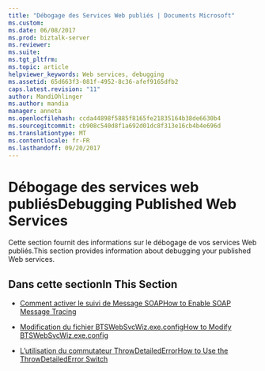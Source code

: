 ```yaml
---
title: "Débogage des Services Web publiés | Documents Microsoft"
ms.custom: 
ms.date: 06/08/2017
ms.prod: biztalk-server
ms.reviewer: 
ms.suite: 
ms.tgt_pltfrm: 
ms.topic: article
helpviewer_keywords: Web services, debugging
ms.assetid: 65d663f3-081f-4952-8c36-afef9165dfb2
caps.latest.revision: "11"
author: MandiOhlinger
ms.author: mandia
manager: anneta
ms.openlocfilehash: ccda44898f5885f8165fe21835164b38de6630b4
ms.sourcegitcommit: cb908c540d8f1a692d01dc8f313e16cb4b4e696d
ms.translationtype: MT
ms.contentlocale: fr-FR
ms.lasthandoff: 09/20/2017
---
```

# <a name="debugging-published-web-services"></a><span data-ttu-id="c9313-102">Débogage des services web publiés</span><span class="sxs-lookup"><span data-stu-id="c9313-102">Debugging Published Web Services</span></span>
<span data-ttu-id="c9313-103">Cette section fournit des informations sur le débogage de vos services Web publiés.</span><span class="sxs-lookup"><span data-stu-id="c9313-103">This section provides information about debugging your published Web services.</span></span>  
  
## <a name="in-this-section"></a><span data-ttu-id="c9313-104">Dans cette section</span><span class="sxs-lookup"><span data-stu-id="c9313-104">In This Section</span></span>  
  
-   [<span data-ttu-id="c9313-105">Comment activer le suivi de Message SOAP</span><span class="sxs-lookup"><span data-stu-id="c9313-105">How to Enable SOAP Message Tracing</span></span>](../core/how-to-enable-soap-message-tracing.md)  
  
-   [<span data-ttu-id="c9313-106">Modification du fichier BTSWebSvcWiz.exe.config</span><span class="sxs-lookup"><span data-stu-id="c9313-106">How to Modify BTSWebSvcWiz.exe.config</span></span>](../core/how-to-modify-btswebsvcwiz-exe-config.md)  
  
-   [<span data-ttu-id="c9313-107">L’utilisation du commutateur ThrowDetailedError</span><span class="sxs-lookup"><span data-stu-id="c9313-107">How to Use the ThrowDetailedError Switch</span></span>](../core/how-to-use-the-throwdetailederror-switch.md)